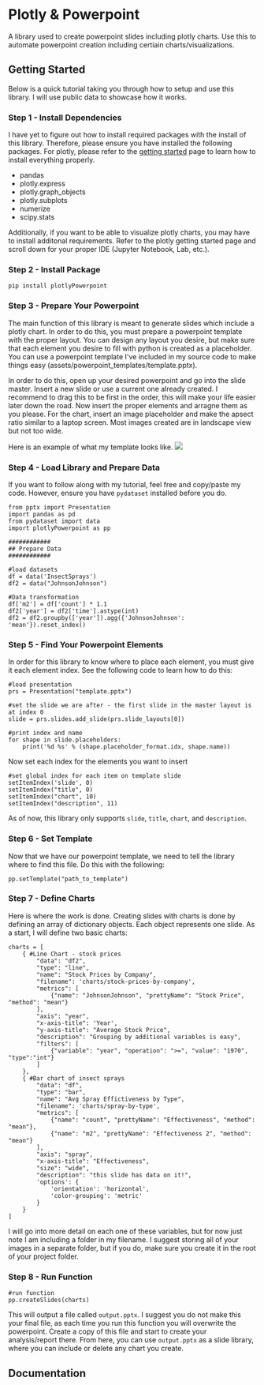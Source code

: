 # Plotly & Powerpoint

A library used to create powerpoint slides including plotly charts. Use this to automate powerpoint creation including certiain charts/visualizations.

## Getting Started

Below is a quick tutorial taking you through how to setup and use this library. I will use public data to showcase how it works.

### Step 1 - Install Dependencies
I have yet to figure out how to install required packages with the install of this library. Therefore, please ensure you have installed the following packages. For plotly, please refer to the [getting started](https://plotly.com/python/getting-started/) page to learn how to install everything properly. 
- pandas
- plotly.express
- plotly.graph_objects
- plotly.subplots
- numerize
- scipy.stats

Additionally, if you want to be able to visualize plotly charts, you may have to install additonal requirements. Refer to the plotly getting started page and scroll down for your proper IDE (Jupyter Notebook, Lab, etc.).

### Step 2 - Install Package
    pip install plotlyPowerpoint

### Step 3 - Prepare Your Powerpoint
The main function of this library is meant to generate slides which include a plotly chart. In order to do this, you must prepare a powerpoint template with the proper layout. You can design any layout you desire, but make sure that each element you desire to fill with python is created as a placeholder. You can use a powerpoint template I've included in my source code to make things easy (assets/powerpoint_templates/template.pptx).

In order to do this, open up your desired powerpoint and go into the slide master. Insert a new slide or use a current one already created. I recommend to drag this to be first in the order, this will make your life easier later down the road. Now insert the proper elements and arragne them as you please. For the chart, insert an image placeholder and make the apsect ratio similar to a laptop screen. Most images created are in landscape view but not too wide.

Here is an example of what my template looks like.
![](/assets/images/powerpoint_slide_template.jpg)

### Step 4 - Load Library and Prepare Data
If you want to follow along with my tutorial, feel free and copy/paste my code. However, ensure you have `pydataset` installed before you do.
    
    from pptx import Presentation
    import pandas as pd
    from pydataset import data
    import plotlyPowerpoint as pp

    ############
    ## Prepare Data
    ############

    #load datasets
    df = data('InsectSprays')
    df2 = data("JohnsonJohnson")

    #Data transformation
    df['m2'] = df['count'] * 1.1
    df2['year'] = df2['time'].astype(int)
    df2 = df2.groupby(['year']).agg({'JohnsonJohnson': 'mean'}).reset_index()

### Step 5 - Find Your Powerpoint Elements
In order for this library to know where to place each element, you must give it each element index. See the following code to learn how to do this:

    #load presentation
    prs = Presentation("template.pptx")

    #set the slide we are after - the first slide in the master layout is at index 0
    slide = prs.slides.add_slide(prs.slide_layouts[0])

    #print index and name
    for shape in slide.placeholders:
        print('%d %s' % (shape.placeholder_format.idx, shape.name))

Now set each index for the elements you want to insert

    #set global index for each item on template slide
    setItemIndex('slide', 0)
    setItemIndex("title", 0)
    setItemIndex("chart", 10)
    setItemIndex("description", 11)

As of now, this library only supports `slide`, `title`, `chart`, and `description`.


### Step 6 - Set Template
Now that we have our powerpoint template, we need to tell the library where to find this file. Do this with the following:

    pp.setTemplate("path_to_template")

### Step 7 - Define Charts
Here is where the work is done. Creating slides with charts is done by defining an array of dictionary objects. Each object represents one slide. As a start, I will define two basic charts:

    charts = [
        { #Line Chart - stock prices
            "data": "df2",
            "type": "line",
            "name": "Stock Prices by Company",
            "filename": 'charts/stock-prices-by-company',
            "metrics": [
                {"name": "JohnsonJohnson", "prettyName": "Stock Price", "method": "mean"}
            ],
            "axis": "year",
            "x-axis-title": 'Year',
            "y-axis-title": "Average Stock Price",
            "description": "Grouping by additional variables is easy",
            "filters": [
                {"variable": "year", "operation": ">=", "value": "1970", "type":"int"}
            ]
        },
        { #Bar chart of insect sprays
            "data": "df",
            "type": "bar",
            "name": "Avg Spray Effictiveness by Type",
            "filename": 'charts/spray-by-type',
            "metrics": [
                {"name": "count", "prettyName": "Effectiveness", "method": "mean"},
                {"name": "m2", "prettyName": "Effectiveness 2", "method": "mean"}
            ],
            "axis": "spray",
            "x-axis-title": "Effectiveness",
            "size": "wide",
            "description": "this slide has data on it!",
            'options': {
                'orientation': 'horizontal',
                'color-grouping': 'metric'
            }
        }
    ]

I will go into more detail on each one of these variables, but for now just note I am including a folder in my filename. I suggest storing all of your images in a separate folder, but if you do, make sure you create it in the root of your project folder.

### Step 8 - Run Function
    #run function
    pp.createSlides(charts)

This will output a file called `output.pptx`. I suggest you do not make this your final file, as each time you run this function you will overwrite the powerpoint. Create a copy of this file and start to create your analysis/report there. From here, you can use `output.pptx` as a slide library, where you can include or delete any chart you create. 

## Documentation